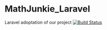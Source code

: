 # MathJunkie_Laravel
Laravel adoptation of our project
[![Build Status](https://travis-ci.org/MathJunkie/MathJunkie_Laravel.svg?branch=master)](https://travis-ci.org/MathJunkie/MathJunkie_Laravel)
